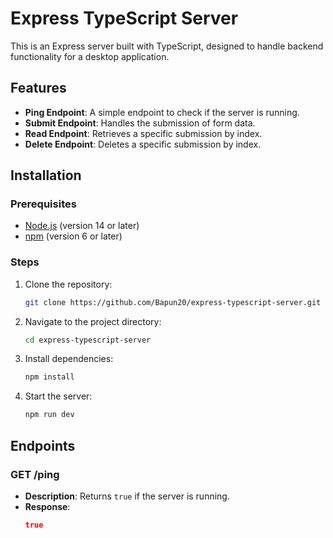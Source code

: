 # Express TypeScript Server

This is an Express server built with TypeScript, designed to handle backend functionality for a desktop application.

## Features

- **Ping Endpoint**: A simple endpoint to check if the server is running.
- **Submit Endpoint**: Handles the submission of form data.
- **Read Endpoint**: Retrieves a specific submission by index.
- **Delete Endpoint**: Deletes a specific submission by index.

## Installation

### Prerequisites

- [Node.js](https://nodejs.org/) (version 14 or later)
- [npm](https://www.npmjs.com/) (version 6 or later)

### Steps

1. Clone the repository:

    ```sh
    git clone https://github.com/Bapun20/express-typescript-server.git
    ```

2. Navigate to the project directory:

    ```sh
    cd express-typescript-server
    ```

3. Install dependencies:

    ```sh
    npm install
    ```

4. Start the server:

    ```sh
    npm run dev
    ```

## Endpoints

### GET /ping

- **Description**: Returns `true` if the server is running.
- **Response**:
  ```json
  true
